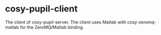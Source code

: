 cosy-pupil-client
=================

The client of cosy-pupil-server. The client uses Matlab with
cosy-zeromq-matlab for the ZeroMQ/Matlab binding.

